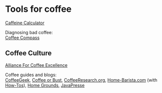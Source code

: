 
# Tools for coffee

[Caffeine Calculator](https://www.caffeineinformer.com/death-by-caffeine)

Diagnosing bad coffee:  
[Coffee Compass](https://www.baristahustle.com/coffee-compass/)

## Coffee Culture

[Alliance For Coffee Excellence](https://allianceforcoffeeexcellence.org/)

Coffee guides and blogs:  
[CoffeeGeek](https://coffeegeek.com/),
[Coffee or Bust](https://coffeeorbust.com/),
[CoffeeResearch.org](https://www.coffeeresearch.org/),
[Home-Barista.com](https://www.home-barista.com/) (with [How-Tos](https://www.home-barista.com/howtos.html)),
[Home Grounds](https://www.homegrounds.co/),
[JavaPresse](https://www.javapresse.com/)
